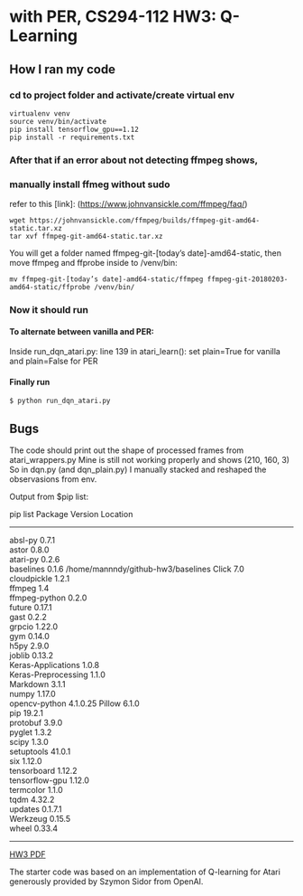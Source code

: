 # with PER, CS294-112 HW3: Q-Learning

## How I ran my code

### cd to project folder and activate/create virtual env
```
virtualenv venv
source venv/bin/activate
pip install tensorflow_gpu==1.12
pip install -r requirements.txt
```
### After that if an error about not detecting ffmpeg shows, 
### manually install ffmeg without sudo

refer to this [link]: (https://www.johnvansickle.com/ffmpeg/faq/)
```
wget https://johnvansickle.com/ffmpeg/builds/ffmpeg-git-amd64-static.tar.xz
tar xvf ffmpeg-git-amd64-static.tar.xz
```
You will get a folder named ffmpeg-git-[today’s date]-amd64-static, 
then move ffmpeg and ffprobe inside to /venv/bin:

```
mv ffmpeg-git-[today’s date]-amd64-static/ffmpeg ffmpeg-git-20180203-amd64-static/ffprobe /venv/bin/

```


### Now it should run
#### To alternate between vanilla and PER:
Inside run_dqn_atari.py:
line 139 in atari_learn(): set plain=True for vanilla and plain=False for PER

#### Finally run
```
$ python run_dqn_atari.py
```


## Bugs
The code should print out the shape of processed frames from atari_wrappers.py
Mine is still not working properly and shows (210, 160, 3)
So in dqn.py (and dqn_plain.py) I manually stacked and reshaped the observasions from env.


Output from $pip list: 

pip list
Package                 Version      Location                          
------------------- -------- ----------------------------------
absl-py             0.7.1    
astor               0.8.0    
atari-py            0.2.6    
baselines           0.1.6    /home/mannndy/github-hw3/baselines
Click               7.0      
cloudpickle         1.2.1    
ffmpeg              1.4      
ffmpeg-python       0.2.0    
future              0.17.1   
gast                0.2.2    
grpcio              1.22.0   
gym                 0.14.0   
h5py                2.9.0    
joblib              0.13.2   
Keras-Applications  1.0.8    
Keras-Preprocessing 1.1.0    
Markdown            3.1.1    
numpy               1.17.0   
opencv-python       4.1.0.25 
Pillow              6.1.0    
pip                 19.2.1   
protobuf            3.9.0    
pyglet              1.3.2    
scipy               1.3.0    
setuptools          41.0.1   
six                 1.12.0   
tensorboard         1.12.2   
tensorflow-gpu      1.12.0   
termcolor           1.1.0    
tqdm                4.32.2   
updates             0.1.7.1  
Werkzeug            0.15.5   
wheel               0.33.4   


------------


[HW3 PDF](http://rail.eecs.berkeley.edu/deeprlcourse/static/homeworks/hw3.pdf) 

The starter code was based on an implementation of Q-learning for Atari generously provided by Szymon Sidor from OpenAI.
